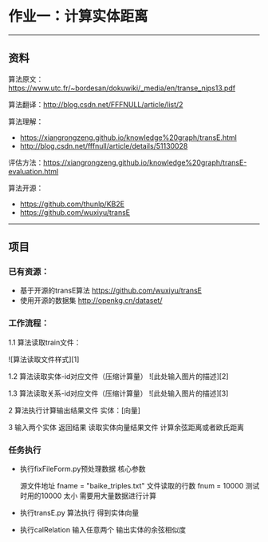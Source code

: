 # 作业一：计算实体距离

---

## 资料

算法原文：https://www.utc.fr/~bordesan/dokuwiki/_media/en/transe_nips13.pdf

算法翻译：http://blog.csdn.net/FFFNULL/article/list/2

算法理解：

+ https://xiangrongzeng.github.io/knowledge%20graph/transE.html
+ http://blog.csdn.net/fffnull/article/details/51130028

评估方法：https://xiangrongzeng.github.io/knowledge%20graph/transE-evaluation.html

算法开源：

+ https://github.com/thunlp/KB2E
+ https://github.com/wuxiyu/transE
        
---

## 项目

### 已有资源：

+ 基于开源的transE算法 https://github.com/wuxiyu/transE
+ 使用开源的数据集 http://openkg.cn/dataset/

### 工作流程：
1.1 算法读取train文件：

![算法读取文件样式][1]

1.2 算法读取实体-id对应文件（压缩计算量）
![此处输入图片的描述][2]

1.3 算法读取关系-id对应文件（压缩计算量）
![此处输入图片的描述][3]

2  算法执行计算输出结果文件
实体：[向量]

3  输入两个实体 返回结果
读取实体向量结果文件
计算余弦距离或者欧氏距离

### 任务执行

+ 执行fixFileForm.py预处理数据 核心参数

    源文件地址
    fname = "baike_triples.txt"
    文件读取的行数
    fnum = 10000
    测试时用的10000 太小 需要用大量数据进行计算

+ 执行transE.py 算法执行 得到实体向量
+ 执行calRelation 输入任意两个 输出实体的余弦相似度
